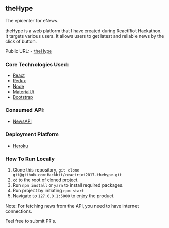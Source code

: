 ## theHype

The epicenter for eNews.

theHype is a web platform that I have created during ReactRiot Hackathon. It targets various users. It allows users to get latest and reliable news by the click of button.

Public URL: - [theHype](https://hackahype.herokuapp.com/)

### Core Technologies Used:

- [React](https://facebook.github.io/react/)
- [Redux](http://redux.js.org/)
- [Node](https://nodejs.org/en/)
- [MaterialUi](http://www.material-ui.com/)
- [Bootstrap](http://getbootstrap.com/)

### Consumed API:

- [NewsAPI](https://newsapi.org)

### Deployment Platform
- [Heroku](https://www.heroku.com/home)

### How To Run Locally
1. Clone this repository,
``` git clone git@github.com:Hackbit/reactriot2017-thehype.git ```
2. ```cd``` to the root of cloned project.
3. Run ```npm install``` or ```yarn``` to install required packages.
4. Run project by initiating ``` npm start ```
5. Navigate to ```127.0.0.1:5000``` to enjoy the product.

Note: For fetching news from the API, you need to have internet connections.

Feel free to submit PR's.